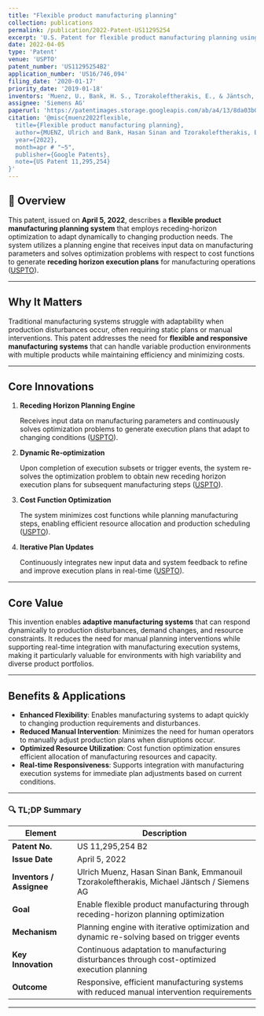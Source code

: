 ```yaml
---
title: "Flexible product manufacturing planning"
collection: publications
permalink: /publication/2022-Patent-US11295254
excerpt: 'U.S. Patent for flexible product manufacturing planning using receding horizon optimization by Muenz, Bank, Tzorakoleftherakis, and Jäntsch.'
date: 2022-04-05
type: 'Patent'
venue: 'USPTO'
patent_number: 'US11295254B2'
application_number: 'US16/746,094'
filing_date: '2020-01-17'
priority_date: '2019-01-18'
inventors: 'Muenz, U., Bank, H. S., Tzorakoleftherakis, E., & Jäntsch, M.'
assignee: 'Siemens AG'
paperurl: 'https://patentimages.storage.googleapis.com/ab/a4/13/8da03b0fa0e2d4/US11295254.pdf'
citation: '@misc{muenz2022flexible,
  title={Flexible product manufacturing planning},
  author={MUENZ, Ulrich and Bank, Hasan Sinan and Tzorakoleftherakis, Emmanouil and J{\"a}ntsch, Michael},
  year={2022},
  month=apr # "~5",
  publisher={Google Patents},
  note={US Patent 11,295,254}
}'
---
```


## 📌 Overview

This patent, issued on **April 5, 2022**, describes a **flexible product manufacturing planning system** that employs receding-horizon optimization to adapt dynamically to changing production needs. The system utilizes a planning engine that receives input data on manufacturing parameters and solves optimization problems with respect to cost functions to generate **receding horizon execution plans** for manufacturing operations ([USPTO][1]).

---

## Why It Matters

Traditional manufacturing systems struggle with adaptability when production disturbances occur, often requiring static plans or manual interventions. This patent addresses the need for **flexible and responsive manufacturing systems** that can handle variable production environments with multiple products while maintaining efficiency and minimizing costs.

---

## Core Innovations

1. **Receding Horizon Planning Engine**
   
   Receives input data on manufacturing parameters and continuously solves optimization problems to generate execution plans that adapt to changing conditions ([USPTO][1]).

2. **Dynamic Re-optimization**
   
   Upon completion of execution subsets or trigger events, the system re-solves the optimization problem to obtain new receding horizon execution plans for subsequent manufacturing steps ([USPTO][1]).

3. **Cost Function Optimization**
   
   The system minimizes cost functions while planning manufacturing steps, enabling efficient resource allocation and production scheduling ([USPTO][1]).

4. **Iterative Plan Updates**
   
   Continuously integrates new input data and system feedback to refine and improve execution plans in real-time ([USPTO][1]).

---

## Core Value

This invention enables **adaptive manufacturing systems** that can respond dynamically to production disturbances, demand changes, and resource constraints. It reduces the need for manual planning interventions while supporting real-time integration with manufacturing execution systems, making it particularly valuable for environments with high variability and diverse product portfolios.

---

## Benefits & Applications

* **Enhanced Flexibility**: Enables manufacturing systems to adapt quickly to changing production requirements and disturbances.
* **Reduced Manual Intervention**: Minimizes the need for human operators to manually adjust production plans when disruptions occur.
* **Optimized Resource Utilization**: Cost function optimization ensures efficient allocation of manufacturing resources and capacity.
* **Real-time Responsiveness**: Supports integration with manufacturing execution systems for immediate plan adjustments based on current conditions.

---

### 🔍 TL;DP Summary

| Element                  | Description                                                                                    |
| ------------------------ | ---------------------------------------------------------------------------------------------- |
| **Patent No.**           | US 11,295,254 B2                                                                               |
| **Issue Date**           | April 5, 2022                                                                                  |
| **Inventors / Assignee** | Ulrich Muenz, Hasan Sinan Bank, Emmanouil Tzorakoleftherakis, Michael Jäntsch / Siemens AG    |
| **Goal**                 | Enable flexible product manufacturing through receding-horizon planning optimization            |
| **Mechanism**            | Planning engine with iterative optimization and dynamic re-solving based on trigger events     |
| **Key Innovation**       | Continuous adaptation to manufacturing disturbances through cost-optimized execution planning  |
| **Outcome**              | Responsive, efficient manufacturing systems with reduced manual intervention requirements       |

---

[1]: https://patentimages.storage.googleapis.com/ab/a4/13/8da03b0fa0e2d4/US11295254.pdf "US Patent 11,295,254 - Flexible Product Manufacturing Planning"